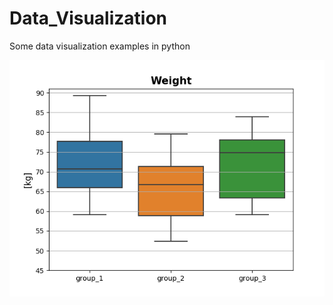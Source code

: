 # Data_Visualization
Some data visualization examples in python

![Seaborn Boxplots](https://github.com/tommydino93/Data_Visualization/blob/master/images/seaborn_boxplots.png)
